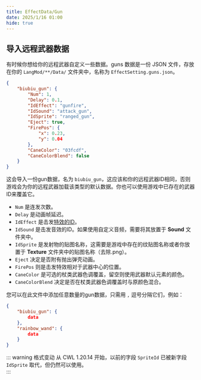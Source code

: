 ```yaml
---
title: EffectData/Gun
date: 2025/1/16 01:00
hide: true
---
```


## 导入远程武器数据

有时候你想给你的远程武器自定义一些数据。guns 数据是一份 JSON 文件，存放在你的 `LangMod/**/Data/` 文件夹中，名称为 `EffectSetting.guns.json`。
```json
{
    "biubiu_gun": {
        "Num": 1,
        "Delay": 0.1,
        "IdEffect": "gunfire",
        "IdSound": "attack_gun",
        "IdSprite": "ranged_gun",
        "Eject": true,
        "FirePos": {
            "x": 0.23,
            "y": 0.04
        },
        "CaneColor": "03fcdf",
        "CaneColorBlend": false
    }
}
```

这会导入一份gun数据，名为 `biubiu_gun`，这应该和你的远程武器ID相同，否则游戏会为你的远程武器加载该类型的默认数据。你也可以使用游戏中已存在的武器ID来覆盖它。

+ `Num` 是连发次数。
+ `Delay` 是动画帧延迟。
+ `IdEffect` 是击发[特效的ID](https://gist.github.com/gottyduke/6e2847e37d205a5621bfd0615e5bd9e7#file-elin-effects-md)。
+ `IdSound` 是击发音效的ID。如果使用自定义音频，需要将其放置于 **Sound** 文件夹中。
+ `IdSprite` 是发射物的贴图名称，这需要是游戏中存在的纹贴图名称或者你放置于 **Texture** 文件夹中的贴图名称（去除.png）。
+ `Eject` 决定是否附有抛出弹壳动画。
+ `FirePos` 则是击发特效相对于武器中心的位置。
+ `CaneColor` 是可选的杖类武器色调覆盖，留空则使用武器默认元素的颜色。
+ `CaneColorBlend` 决定是否在杖类武器色调覆盖时与原颜色混合。

您可以在此文件中添加任意数量的gun数据，只需用 `,` 逗号分隔它们，例如：
```json
{
    "biubiu_gun": { 
        data 
    },
    "rainbow_wand": {
        data
    }
}
```

::: warning 格式变动
从 CWL 1.20.14 开始，以前的字段 `SpriteId` 已被新字段 `IdSprite` 取代，但仍然可以使用。  
:::